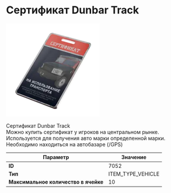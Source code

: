 # Сертификат Dunbar Track

![Item Image](../img/7052.webp?raw=true)

Сертификат Dunbar Track<br>Можно купить сертификат у игроков на центральном рынке.<br>Используется для получения авто марки определенной марки.<br>Необходимо находиться на автобазаре (/GPS)


| Параметр | Значение |
|----------|----------|
| **ID** | 7052 |
| **Тип** | ITEM_TYPE_VEHICLE |
| **Максимальное количество в ячейке** | 10 |

